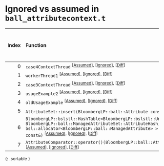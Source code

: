 # Ignored vs assumed in `ball_attributecontext.t`

<script src="../sorttable.js"></script>

|   Index | Function                                                                                                                                                                                                                                                                                                                                                                                                                                       |   Difference in number of lines | Function size difference in bytes   | Number of lines in assumed build   | Number of bytes in assumed build   | Number of lines in ignored build   | Number of bytes in ignored build   |
|--------:|:-----------------------------------------------------------------------------------------------------------------------------------------------------------------------------------------------------------------------------------------------------------------------------------------------------------------------------------------------------------------------------------------------------------------------------------------------|--------------------------------:|:------------------------------------|:-----------------------------------|:-----------------------------------|:-----------------------------------|:-----------------------------------|
|       0 | `case4ContextThread` <sup>\[[Assumed](0.assume.s)\], \[[Ignored](0.none.s)\], \[[Diff](0.diff.html)\]                                                                                                                                                                                                                                                                                                                                          |                             311 | 1,488                               | 8,928                              | 4,229,408                          | 7,440                              | 4,226,080                          |
|       1 | `workerThread1` <sup>\[[Assumed](1.assume.s)\], \[[Ignored](1.none.s)\], \[[Diff](1.diff.html)\]                                                                                                                                                                                                                                                                                                                                               |                             287 | 1,232                               | 2,224                              | 4,220,544                          | 992                                | 4,219,120                          |
|       2 | `case3ContextThread` <sup>\[[Assumed](2.assume.s)\], \[[Ignored](2.none.s)\], \[[Diff](2.diff.html)\]                                                                                                                                                                                                                                                                                                                                          |                             196 | 864                                 | 5,536                              | 4,238,336                          | 4,672                              | 4,233,520                          |
|       3 | `usageExample2` <sup>\[[Assumed](3.assume.s)\], \[[Ignored](3.none.s)\], \[[Diff](3.diff.html)\]                                                                                                                                                                                                                                                                                                                                               |                             154 | 688                                 | 2,400                              | 4,218,144                          | 1,712                              | 4,217,408                          |
|       4 | `oldUsageExample` <sup>\[[Assumed](4.assume.s)\], \[[Ignored](4.none.s)\], \[[Diff](4.diff.html)\]                                                                                                                                                                                                                                                                                                                                             |                             142 | 672                                 | 4,336                              | 4,222,896                          | 3,664                              | 4,220,240                          |
|       5 | `AttributeSet::insert(BloombergLP::ball::Attribute const&)` <sup>\[[Assumed](5.assume.s)\], \[[Ignored](5.none.s)\], \[[Diff](5.diff.html)\]                                                                                                                                                                                                                                                                                                   |                              63 | 176                                 | 192                                | 4,217,312                          | 16                                 | 4,216,752                          |
|       6 | `BloombergLP::bslstl::HashTable<BloombergLP::bslstl::UnorderedSetKeyConfiguration<BloombergLP::ball::ManagedAttribute>, BloombergLP::ball::ManagedAttributeSet::AttributeHash, bsl::equal_to<BloombergLP::ball::ManagedAttribute>, bsl::allocator<BloombergLP::ball::ManagedAttribute> >::insertIfMissing(bool*, BloombergLP::ball::ManagedAttribute const&)` <sup>\[[Assumed](6.assume.s)\], \[[Ignored](6.none.s)\], \[[Diff](6.diff.html)\] |                               7 | 32                                  | 816                                | 4,271,712                          | 784                                | 4,261,840                          |
|       7 | `AttributeComparator::operator()(BloombergLP::ball::Attribute const&, BloombergLP::ball::Attribute const&) const` <sup>\[[Assumed](7.assume.s)\], \[[Ignored](7.none.s)\], \[[Diff](7.diff.html)\]                                                                                                                                                                                                                                             |                              -4 | -16                                 | 176                                | 4,275,696                          | 192                                | 4,265,312                          |
{: .sortable }
